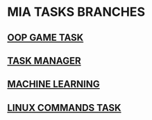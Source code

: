 # MIA TASKS BRANCHES

## [OOP GAME TASK](https://github.com/eng-abdelrahman-sharaf/MIA/tree/game-oop)

## [TASK MANAGER](https://github.com/eng-abdelrahman-sharaf/MIA/tree/task-manager)

## [MACHINE LEARNING](https://github.com/eng-abdelrahman-sharaf/MIA/tree/machine-learning) 

## [LINUX COMMANDS TASK](https://github.com/eng-abdelrahman-sharaf/MIA/tree/linux)